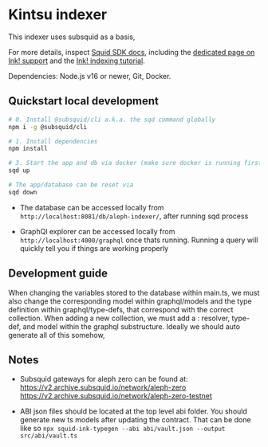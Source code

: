 # Kintsu indexer

This indexer uses subsquid as a basis,

For more details, inspect [Squid SDK docs](https://docs.subsquid.io/), including the [dedicated page on Ink! support](https://docs.subsquid.io/substrate-indexing/wasm-support) and the [Ink! indexing tutorial](https://docs.subsquid.io/tutorials/create-a-wasm-processing-squid/).

Dependencies: Node.js v16 or newer, Git, Docker.

## Quickstart local development

```bash
# 0. Install @subsquid/cli a.k.a. the sqd command globally
npm i -g @subsquid/cli

# 1. Install dependencies
npm install

# 3. Start the app and db via docker (make sure docker is running first)
sqd up

# The app/database can be reset via
sqd down

```

- The database can be accessed locally from `http://localhost:8081/db/aleph-indexer/`, after running sqd process

- GraphQl explorer can be accessed locally from `http://localhost:4000/graphql` once thats running. Running a query will quickly tell you if things are working properly

## Development guide

When changing the variables stored to the database within main.ts, we must also change the corresponding model within graphql/models and the type definition within graphql/type-defs, that correspond with the correct collection. When adding a new collection, we must add a : resolver, type-def, and model within the graphql substructure. Ideally we should auto generate all of this somehow,

## Notes

- Subsquid gateways for aleph zero can be found at:
  https://v2.archive.subsquid.io/network/aleph-zero
  https://v2.archive.subsquid.io/network/aleph-zero-testnet

- ABI json files should be located at the top level abi folder. You should generate new ts models after updating the contract. That can be done like so `npx squid-ink-typegen --abi abi/vault.json --output src/abi/vault.ts`
